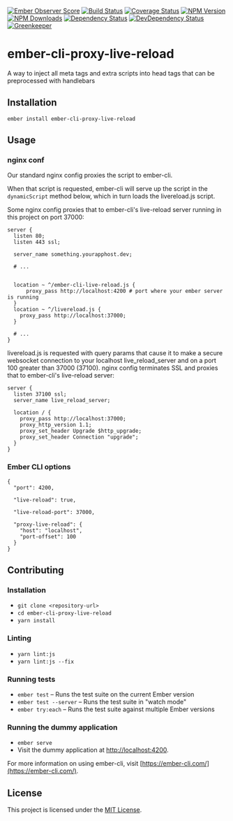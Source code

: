 [![Ember Observer Score](http://emberobserver.com/badges/ember-cli-proxy-live-reload.svg)](http://emberobserver.com/addons/ember-cli-proxy-live-reload)
[![Build Status](https://travis-ci.org/devotox/ember-cli-proxy-live-reload.svg)](http://travis-ci.org/devotox/ember-cli-proxy-live-reload)
[![Coverage Status](https://codecov.io/gh/devotox/ember-cli-proxy-live-reload/branch/master/graph/badge.svg)](https://codecov.io/gh/devotox/ember-cli-proxy-live-reload)
[![NPM Version](https://badge.fury.io/js/ember-cli-proxy-live-reload.svg)](http://badge.fury.io/js/ember-cli-proxy-live-reload)
[![NPM Downloads](https://img.shields.io/npm/dm/ember-cli-proxy-live-reload.svg)](https://www.npmjs.org/package/ember-cli-proxy-live-reload)
[![Dependency Status](https://david-dm.org/poetic/ember-cli-proxy-live-reload.svg)](https://david-dm.org/poetic/ember-cli-proxy-live-reload)
[![DevDependency Status](https://david-dm.org/poetic/ember-cli-proxy-live-reload/dev-status.svg)](https://david-dm.org/poetic/ember-cli-proxy-live-reload#info=devDependencies)
[![Greenkeeper](https://badges.greenkeeper.io/devotox/ember-cli-proxy-live-reload.svg)](https://greenkeeper.io/)

ember-cli-proxy-live-reload
==============================================================================

A way to inject all meta tags and extra scripts into head tags that can be preprocessed with handlebars

Installation
------------------------------------------------------------------------------

```
ember install ember-cli-proxy-live-reload
```


Usage
------------------------------------------------------------------------------

### nginx conf

Our standard nginx config proxies the script to ember-cli.

When that script is requested, ember-cli will serve up the script in the `dynamicScript` method below, which in turn loads the livereload.js script.

Some nginx config proxies that to ember-cli's live-reload server running in this project on port 37000:

    server {
      listen 80;
      listen 443 ssl;

      server_name something.yourapphost.dev;

      # ...


      location ~ ^/ember-cli-live-reload.js {
          proxy_pass http://localhost:4200 # port where your ember server is running
      }
      location ~ ^/livereload.js {
        proxy_pass http://localhost:37000;
      }

      # ...
    }

livereload.js is requested with query params that cause it to make a
secure websocket connection to your localhost live_reload_server and on
a port 100 greater than 37000 (37100). nginx config terminates SSL
and proxies that to ember-cli's live-reload server:

    server {
      listen 37100 ssl;
      server_name live_reload_server;

      location / {
        proxy_pass http://localhost:37000;
        proxy_http_version 1.1;
        proxy_set_header Upgrade $http_upgrade;
        proxy_set_header Connection "upgrade";
      }
    }

### Ember CLI options

    {
      "port": 4200,

      "live-reload": true,

      "live-reload-port": 37000,

      "proxy-live-reload": {
        "host": "localhost",
        "port-offset": 100
      }
    }

Contributing
------------------------------------------------------------------------------

### Installation

* `git clone <repository-url>`
* `cd ember-cli-proxy-live-reload`
* `yarn install`

### Linting

* `yarn lint:js`
* `yarn lint:js --fix`

### Running tests

* `ember test` – Runs the test suite on the current Ember version
* `ember test --server` – Runs the test suite in "watch mode"
* `ember try:each` – Runs the test suite against multiple Ember versions

### Running the dummy application

* `ember serve`
* Visit the dummy application at [http://localhost:4200](http://localhost:4200).

For more information on using ember-cli, visit [https://ember-cli.com/](https://ember-cli.com/).

License
------------------------------------------------------------------------------

This project is licensed under the [MIT License](LICENSE.md).
